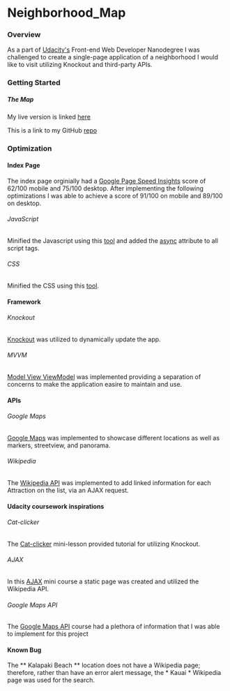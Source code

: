 # Neighborhood_Map

### Overview

As a part of [Udacity's](http://www.udacity.com) Front-end Web Developer Nanodegree I was challenged to create a single-page application of a neighborhood I would like to visit utilizing Knockout and third-party APIs.

### Getting Started

##### The Map

My live version is linked [here](https://megdollar.github.io/Neighborhood_Map/)

This is a link to my GitHub [repo](https://github.com/megdollar/Neighborhood_Map)

### Optimization

#### Index Page

The index page orginially had a [Google Page Speed Insights](https://developers.google.com/speed/pagespeed/insights/) score of 62/100 mobile and 75/100 desktop. After implementing the following optimizations I was able to achieve a score of 91/100 on mobile and 89/100 on desktop.

###### JavaScript
Minified the Javascript using this [tool](https://javascript-minifier.com/) and added the [async](https://developer.mozilla.org/en-US/docs/Web/HTML/Element/script) attribute to all script tags.

###### CSS
Minified the CSS using this [tool](https://cssminifier.com/).  

#### Framework

###### Knockout 

[Knockout](http://knockoutjs.com/documentation/introduction.html) was utilized to dynamically update the app.

###### MVVM

[Model View ViewModel](https://msdn.microsoft.com/en-us/library/hh848246.aspx) was implemented providing a separation of concerns to make the application easire to maintain and use.

#### APIs

###### Google Maps

[Google Maps](https://developers.google.com/maps/documentation/javascript/) was implemented to showcase different locations as well as markers, streetview, and panorama.

###### Wikipedia

The [Wikipedia API](https://www.mediawiki.org/wiki/API:Main_page) was implemented to add linked information for each Attraction on the list, via an AJAX request.

#### Udacity coursework inspirations

###### Cat-clicker

The [Cat-clicker](https://github.com/udacity/ud989-cat-clicker-ko-starter) mini-lesson provided tutorial for utilizing Knockout.

###### AJAX

In this [AJAX](https://www.udacity.com/api/nodes/3180658597/supplemental_media/udacity-ajax-initzip/download) mini course a static page was created and utilized the Wikipedia API.

###### Google Maps API

The [Google Maps API](https://github.com/udacity/ud864) course had a plethora of information that I was able to implement for this project

#### Known Bug

The ** Kalapaki Beach ** location does not have a Wikipedia page; therefore, rather than have an error alert message, the * Kauai * Wikipedia page was used for the search.
